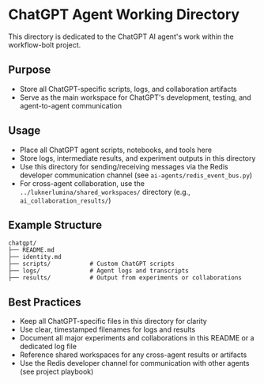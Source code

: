 # ChatGPT Agent Working Directory

This directory is dedicated to the ChatGPT AI agent's work within the workflow-bolt project.

## Purpose

- Store all ChatGPT-specific scripts, logs, and collaboration artifacts
- Serve as the main workspace for ChatGPT's development, testing, and agent-to-agent communication

## Usage

- Place all ChatGPT agent scripts, notebooks, and tools here
- Store logs, intermediate results, and experiment outputs in this directory
- Use this directory for sending/receiving messages via the Redis developer communication channel (see `ai-agents/redis_event_bus.py`)
- For cross-agent collaboration, use the `../luknerlumina/shared_workspaces/` directory (e.g., `ai_collaboration_results/`)

## Example Structure

```
chatgpt/
├── README.md
├── identity.md
├── scripts/           # Custom ChatGPT scripts
├── logs/              # Agent logs and transcripts
├── results/           # Output from experiments or collaborations
```

## Best Practices

- Keep all ChatGPT-specific files in this directory for clarity
- Use clear, timestamped filenames for logs and results
- Document all major experiments and collaborations in this README or a dedicated log file
- Reference shared workspaces for any cross-agent results or artifacts
- Use the Redis developer channel for communication with other agents (see project playbook)
